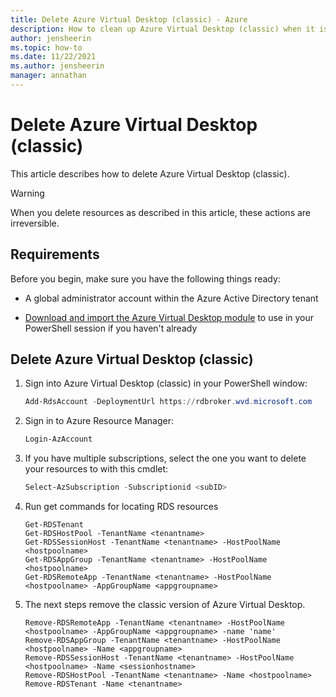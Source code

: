 ```yaml
---
title: Delete Azure Virtual Desktop (classic) - Azure
description: How to clean up Azure Virtual Desktop (classic) when it is no longer used.
author: jensheerin
ms.topic: how-to
ms.date: 11/22/2021
ms.author: jensheerin
manager: annathan
---
```


# Delete Azure Virtual Desktop (classic)
This article describes how to delete Azure Virtual Desktop (classic).

> [!WARNING]
> When you delete resources as described in this article, these actions are irreversible.


## Requirements

Before you begin, make sure you have the following things ready:

- A global administrator account within the Azure Active Directory tenant

- [Download and import the Azure Virtual Desktop module](/powershell/windows-virtual-desktop/overview/) to use in your PowerShell session if you haven't already

## Delete Azure Virtual Desktop (classic)
1. Sign into Azure Virtual Desktop (classic) in your PowerShell window:

    ```powershell
    Add-RdsAccount -DeploymentUrl https://rdbroker.wvd.microsoft.com
    ```

2. Sign in to Azure Resource Manager:

    ```powershell
    Login-AzAccount
    ```

3. If you have multiple subscriptions, select the one you want to delete your resources to with this cmdlet:

    ```powershell
    Select-AzSubscription -Subscriptionid <subID>
    ```

4. Run get commands for locating RDS resources
    ```Get
    Get-RDSTenant
    Get-RDSHostPool -TenantName <tenantname>
    Get-RDSSessionHost -TenantName <tenantname> -HostPoolName <hostpoolname>
    Get-RDSAppGroup -TenantName <tenantname> -HostPoolName <hostpoolname>
    Get-RDSRemoteApp -TenantName <tenantname> -HostPoolName <hostpoolname> -AppGroupName <appgroupname>
    ```

5.  The next steps remove the classic version of Azure Virtual Desktop.
    ```Remove
    Remove-RDSRemoteApp -TenantName <tenantname> -HostPoolName <hostpoolname> -AppGroupName <appgroupname> -name 'name'
    Remove-RDSAppGroup -TenantName <tenantname> -HostPoolName <hostpoolname> -Name <appgroupname>
    Remove-RDSSessionHost -TenantName <tenantname> -HostPoolName <hostpoolname> -Name <sessionhostname>
    Remove-RDSHostPool -TenantName <tenantname> -Name <hostpoolname>
    Remove-RDSTenant -Name <tenantname>
    ```